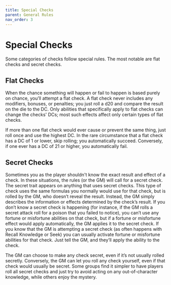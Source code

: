 ```yaml
---
title: Special Checks
parent: General Rules
nav_order: 3
---
```


# Special Checks
Some categories of checks follow special rules. The most notable are flat checks and secret checks.

## Flat Checks
When the chance something will happen or fail to happen is based purely on chance, you’ll attempt a flat check. A flat check never includes any modifiers, bonuses, or penalties; you just roll a d20 and compare the result on the die to the DC. Only abilities that specifically apply to flat checks can change the checks' DCs; most such effects affect only certain types of flat checks.

If more than one flat check would ever cause or prevent the same thing, just roll once and use the highest DC. In the rare circumstance that a flat check has a DC of 1 or lower, skip rolling; you automatically succeed. Conversely, if one ever has a DC of 21 or higher, you automatically fail.

## Secret Checks
Sometimes you as the player shouldn't know the exact result and effect of a check. In these situations, the rules (or the GM) will call for a secret check. The secret trait appears on anything that uses secret checks. This type of check uses the same formulas you normally would use for that check, but is rolled by the GM, who doesn’t reveal the result. Instead, the GM simply describes the information or effects determined by the check’s result. If you don’t know a secret check is happening (for instance, if the GM rolls
a secret attack roll for a poison that you failed to notice), you can’t use any fortune or misfortune abilities on that check, but if a fortune or misfortune effect would apply automatically, the GM applies it to the secret check. If you know that the GM is attempting a secret check (as often happens with Recall Knowledge or Seek) you can usually activate fortune or misfortune abilities for that check. Just tell the GM, and they’ll apply the ability to the check.

The GM can choose to make any check secret, even if it’s not usually rolled secretly. Conversely, the GM can let you roll any check yourself, even if that check would usually be secret. Some groups find it simpler to have players roll all secret checks and just try to avoid acting on any out-of-character knowledge, while others enjoy the mystery.
